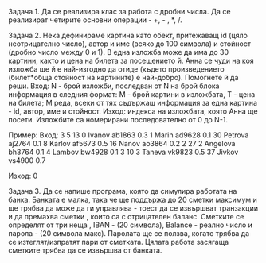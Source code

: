 Задача 1.
Да се реализира клас за работа с дробни числа. Да се реализират четирите основни операции - +, - , *, /.

Задача 2.
Нека дефинираме картина като обект, притежаващ id (цяло неотрицателно число), автор и име (всяко до 100 символа) и стойност (дробно число между 0 и 1). В една изложба може да има до 30 картини, както и цена на билета за посещението й. Анна се чуди на коя изложба ще й е най-изгодно да отиде (където произведението (билет*обща стойност на картините) е най-добро). Помогнете й да реши.
Вход: N - брой изложби, последван от N на брой блока информация в следния формат: M - брой картини в изложбата, T - цена на билета; M реда, всеки от тях съдържащ информация за една картина - id, автор, име и стойност. 
Изход: индекса на изложбата, която Анна ще посети. Изложбите са номерирани последователно от 0 до N-1.

Пример:
Вход:
3
5 13
0 Ivanov ab1863 0.3
1 Marin ad9628 0.1
30 Petrova aj2764 0.1
8 Karlov af5673 0.5
16 Nanov ao3864 0.2
2 27
2 Angelova bh3764 0.1
4 Lambov bw4928 0.1
3 10
3 Taneva vk9823 0.5
37 Jivkov vs4900 0.7

Изход: 0

Задача 3.
Да се напише програма, която да симулира работата на банка. Банката е малка, така че ще поддържа до 20 сметки максимум и ще трябва да може да ги управлява - 
тоест да се извършват транзакции и да премахва сметки , които са с отрицателен баланс. 
Сметките се определят от три неща , IBAN - (20 символа), Balance - реално число и парола - (20 символа макс).
Паролата ще се ползва, когато трябва да се изтеглят/изпратят пари от сметката. Цялата работа засягаща сметките трябва да се извършва от банката.


